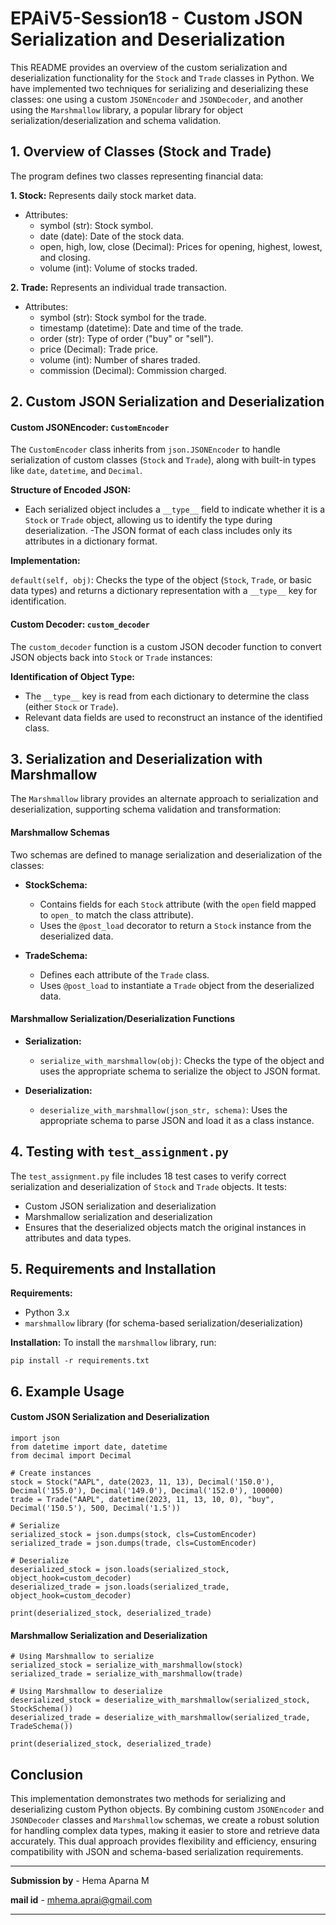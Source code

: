 # EPAiV5-Session18 - Custom JSON Serialization and Deserialization

This README provides an overview of the custom serialization and deserialization functionality for the `Stock` and `Trade` classes in Python. We have implemented two techniques for serializing and deserializing these classes: one using a custom `JSONEncoder` and `JSONDecoder`, and another using the `Marshmallow` library, a popular library for object serialization/deserialization and schema validation.

## 1. Overview of Classes (Stock and Trade)
The program defines two classes representing financial data:

**1. Stock:** Represents daily stock market data.

- Attributes:
    - symbol (str): Stock symbol.
    - date (date): Date of the stock data.
    - open, high, low, close (Decimal): Prices for opening, highest, lowest, and closing.
    - volume (int): Volume of stocks traded.

**2. Trade:** Represents an individual trade transaction.

- Attributes:
    - symbol (str): Stock symbol for the trade.
    - timestamp (datetime): Date and time of the trade.
    - order (str): Type of order ("buy" or "sell").
    - price (Decimal): Trade price.
    - volume (int): Number of shares traded.
    - commission (Decimal): Commission charged.

## 2. Custom JSON Serialization and Deserialization

#### Custom JSONEncoder: `CustomEncoder`
The `CustomEncoder` class inherits from `json.JSONEncoder` to handle serialization of custom classes (`Stock` and `Trade`), along with built-in types like `date`, `datetime`, and `Decimal`.

**Structure of Encoded JSON:**

- Each serialized object includes a `__type__` field to indicate whether it is a `Stock` or `Trade` object, allowing us to identify the type during deserialization.
-The JSON format of each class includes only its attributes in a dictionary format.

**Implementation:**

`default(self, obj)`: Checks the type of the object (`Stock`, `Trade`, or basic data types) and returns a dictionary representation with a `__type__` key for identification.

#### Custom Decoder: `custom_decoder`
The `custom_decoder` function is a custom JSON decoder function to convert JSON objects back into `Stock` or `Trade` instances:

**Identification of Object Type:**
- The `__type__` key is read from each dictionary to determine the class (either `Stock` or `Trade`).
- Relevant data fields are used to reconstruct an instance of the identified class.

## 3. Serialization and Deserialization with Marshmallow
The `Marshmallow` library provides an alternate approach to serialization and deserialization, supporting schema validation and transformation:

#### Marshmallow Schemas
Two schemas are defined to manage serialization and deserialization of the classes:

- **StockSchema:**

    - Contains fields for each `Stock` attribute (with the `open` field mapped to `open_` to match the class attribute).
    - Uses the `@post_load` decorator to return a `Stock` instance from the deserialized data.

- **TradeSchema:**

    - Defines each attribute of the `Trade` class.
    - Uses `@post_load` to instantiate a `Trade` object from the deserialized data.

#### Marshmallow Serialization/Deserialization Functions

- **Serialization:**

    - `serialize_with_marshmallow(obj)`: Checks the type of the object and uses the appropriate schema to serialize the object to JSON format.

- **Deserialization:**

    - `deserialize_with_marshmallow(json_str, schema)`: Uses the appropriate schema to parse JSON and load it as a class instance.

## 4. Testing with `test_assignment.py`
The `test_assignment.py` file includes 18 test cases to verify correct serialization and deserialization of `Stock` and `Trade` objects. It tests:

- Custom JSON serialization and deserialization
- Marshmallow serialization and deserialization
- Ensures that the deserialized objects match the original instances in attributes and data types.

## 5. Requirements and Installation

**Requirements:**
- Python 3.x
- `marshmallow` library (for schema-based serialization/deserialization)

**Installation:**
To install the `marshmallow` library, run:

```
pip install -r requirements.txt
```

## 6. Example Usage

#### Custom JSON Serialization and Deserialization


```
import json
from datetime import date, datetime
from decimal import Decimal

# Create instances
stock = Stock("AAPL", date(2023, 11, 13), Decimal('150.0'), Decimal('155.0'), Decimal('149.0'), Decimal('152.0'), 100000)
trade = Trade("AAPL", datetime(2023, 11, 13, 10, 0), "buy", Decimal('150.5'), 500, Decimal('1.5'))

# Serialize
serialized_stock = json.dumps(stock, cls=CustomEncoder)
serialized_trade = json.dumps(trade, cls=CustomEncoder)

# Deserialize
deserialized_stock = json.loads(serialized_stock, object_hook=custom_decoder)
deserialized_trade = json.loads(serialized_trade, object_hook=custom_decoder)

print(deserialized_stock, deserialized_trade)

```

#### Marshmallow Serialization and Deserialization


```
# Using Marshmallow to serialize
serialized_stock = serialize_with_marshmallow(stock)
serialized_trade = serialize_with_marshmallow(trade)

# Using Marshmallow to deserialize
deserialized_stock = deserialize_with_marshmallow(serialized_stock, StockSchema())
deserialized_trade = deserialize_with_marshmallow(serialized_trade, TradeSchema())

print(deserialized_stock, deserialized_trade)

```

## Conclusion
This implementation demonstrates two methods for serializing and deserializing custom Python objects. By combining custom `JSONEncoder` and `JSONDecoder` classes and `Marshmallow` schemas, we create a robust solution for handling complex data types, making it easier to store and retrieve data accurately. This dual approach provides flexibility and efficiency, ensuring compatibility with JSON and schema-based serialization requirements.


---------------------------------------------------------------------------------------------------------------------------------------------------

**Submission by** - Hema Aparna M

**mail id** - mhema.aprai@gmail.com

---------------------------------------------------------------------------------------------------------------------------------------------------
